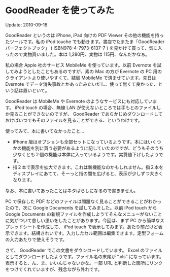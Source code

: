 # GoodReader を使ってみた

Update: 2010-09-18



GoodReader というのは iPhone, iPad 向けの PDF Viewer その他の機能を持ったツールです。私の iPod touche でも動きます。書店でたまたま「GoodReader パーフェクトブック」 ( ISBN978-4-7973-6137-7 ) を見かけて買って、気に入ったので実物買いました。本は 1,280円、実物は 115円、なんだかなぁ。



私の場合 Apple 社のサービス MobileMe を使っています。以前 Evernote を試してみようとしたこともあるのですが、素の Mac の方が Evernote の PC 用のクライアントより使いやすくて、結局 MobileMe で済ませています。先日は Evernote でデータ消失事故とかあったみたいだし、使って無くて良かった、という話は置いといて。



GoodReader は MobileMe や Evernote のようなサービスにも対応しています。 iPod touch の場合、無線 LAN が使えないところでは手もとのファイルしか見ることができないのですが、 GoodReader であらかじめダウンロードしておけばいつでもそのファイルを見ることができる、というわけです。



使ってみて、本に書いてなかったこと…

*   iPhone 版はオプションも全部セットになっているようです。本にはいくつかの機能を別に買う必要があるように記していたのですが、どうもそのうち少なくとも２個の機能は本体に入っているようです。実質値下げしたようです。
*   指２本で表示を拡大できます。これは新機能なのかもしれません。指２本をディスプレイにあてて、そーっと指の間を広げると、表示が少しずつ大きくなります。

なお、本に書いてあったことはネタばらしになるので書きません。



PC で保存した PDF などのファイルは問題なく見ることができることがわかったので、次に Google Documents を試してみました。以前 iPod touch から Google Documents の新規ファイルを作成しようてそんなメニューがないことに気がついて悲しい思いをしたことがあります。今回は、まず PC から簡単なスプレッドシートを作成して、 iPod touch で表示してみます。あたり前だけど表示できます。結構きれいです。入力したセル範囲は編集できます。定型フォームの入力あたりで使えそうです。



さて、 GoodReader でこの文書をダウンロードしています。 Excel のファイルとしてダウンロードしたようです。ファイル名の末尾が ”.xls” になっています。表示すると、ん、ま、いいんじゃないかな。一部 URL と判断した箇所にリンクをつけてくれていますが、残念ながら外れです。
